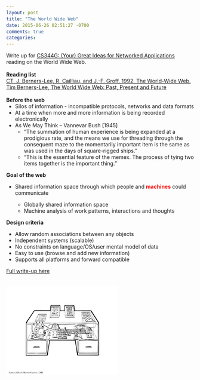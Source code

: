 ```yaml
---
layout: post
title: "The World Wide Web"
date: 2015-06-26 02:51:27 -0700
comments: true
categories: 
---
```


<div style="overflow:auto">
  Write up for <a href="http://cs344g.stanford.edu">CS344G: (Your) Great Ideas for Networked Applications</a> reading on the World Wide Web. 
  <br />
  <br />
  <b>Reading list</b>
  <br />
  <a href="http://web.stanford.edu/class/cs344g/www-1992.pdf">CT. J. Berners-Lee, R. Cailliau, and J.-F. Groff. 1992. The World-Wide Web.</a>
  <br />
  <a href="http://www.w3.org/People/Berners-Lee/1996/ppf.html">Tim Berners-Lee, The World Wide Web: Past, Present and Future</a>
  <br />
  <br />
  <b>Before the web</b>
  <ul style="margin-top: 0px;">
    <li>Silos of information - incompatible protocols, networks and data formats</li>
    <li>At a time when more and more information is being recorded electronically</li>
    <li>As We May Think – Vannevar Bush [1945]</li>
    <ul style="margin-top: 0px;">
      <li>“The summation of human experience is being expanded at a prodigious rate, and the means we use for threading through the consequent maze to the momentarily important item is the same as was used in the days of square-rigged ships.”</li>
      <li>“This is the essential feature of the memex. The process of tying two items together is the important thing.”</li>
    </ul> 
  </ul> 
  
  <b>Goal of the web</b>
  <ul style="margin-top: 0px;">
    <li>Shared information space through which people and <span style="font-weight: bold; color:red; ">machines</span> could communicate</li>
    <ul>
      <li>Globally shared information space</li>
      <li>Machine analysis of work patterns, interactions and thoughts</li>
    </ul>
  </ul> 

  <b>Design criteria</b>
  <ul style="margin-top: 0px;">
    <li>Allow random associations between any objects</li>
    <li>Independent systems (scalable)</li>
    <li>No constraints on language/OS/user mental model of data</li>
    <li>Easy to use (browse and add new information)</li>
    <li>Supports all platforms and forward compatible</li>
  </ul> 

  <a href="/resources/The_World_Wide_Web.pdf">Full write-up here</a>

  <br />
  <img class="float-left" src="/images/posts/memex.jpg" style="width: 300px; height: auto; margin-right: 10px">
</div>